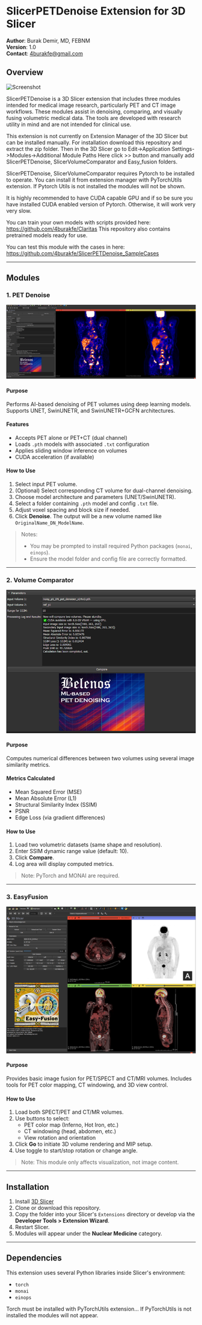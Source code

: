 # SlicerPETDenoise Extension for 3D Slicer

**Author**: Burak Demir, MD, FEBNM  
**Version**: 1.0  
**Contact**: 4burakfe@gmail.com

## Overview


![Screenshot](SlicerPETDenoise/Resources/banner.png)


SlicerPETDenoise is a 3D Slicer extension that includes three modules intended for medical image research, particularly PET and CT image workflows. These modules assist in denoising, comparing, and visually fusing volumetric medical data. The tools are developed with research utility in mind and are not intended for clinical use.

This extension is not currently on Extension Manager of the 3D Slicer but can be installed manually.
For installation download this repository and extract the zip folder. 
Then in the 3D Slicer go to Edit->Application Settings->Modules->Additional Module Paths
Here click >> button and manually add SlicerPETDenoise, SlicerVolumeComparator and Easy_fusion folders.

SlicerPETDenoise, SlicerVolumeComparator requires Pytorch to be installed to operate. 
You can install it from extension manager with PyTorchUtils extension.
If Pytorch Utils is not installed the modules will not be shown.

It is highly recommended to have CUDA capable GPU and if so be sure you have installed CUDA enabled version of Pytorch. Otherwise, it will work very very slow.

You can train your own models with scripts provided here: https://github.com/4burakfe/Claritas 
This repository also contains pretrained models ready for use.

You can test this module with the cases in here: https://github.com/4burakfe/SlicerPETDenoise_SampleCases

---

## Modules

### 1. PET Denoise

![Screenshot](scr1.jpg)

#### Purpose
Performs AI-based denoising of PET volumes using deep learning models. Supports UNET, SwinUNETR, and SwinUNETR+GCFN architectures.

#### Features
- Accepts PET alone or PET+CT (dual channel)
- Loads `.pth` models with associated `.txt` configuration
- Applies sliding window inference on volumes
- CUDA acceleration (if available)

#### How to Use
1. Select input PET volume.
2. (Optional) Select corresponding CT volume for dual-channel denoising.
3. Choose model architecture and parameters (UNET/SwinUNETR).
4. Select a folder containing `.pth` model and config `.txt` file.
5. Adjust voxel spacing and block size if needed.
6. Click **Denoise**. The output will be a new volume named like `OriginalName_DN_ModelName`.

> Notes:
> - You may be prompted to install required Python packages (`monai`, `einops`).
> - Ensure the model folder and config file are correctly formatted.

---

### 2. Volume Comparator

![Screenshot](scr2.jpg)


#### Purpose
Computes numerical differences between two volumes using several image similarity metrics.

#### Metrics Calculated
- Mean Squared Error (MSE)
- Mean Absolute Error (L1)
- Structural Similarity Index (SSIM)
- PSNR
- Edge Loss (via gradient differences)

#### How to Use
1. Load two volumetric datasets (same shape and resolution).
2. Enter SSIM dynamic range value (default: 10).
3. Click **Compare**.
4. Log area will display computed metrics.

> Note: PyTorch and MONAI are required.

---

### 3. EasyFusion

![Screenshot](scr3.jpg)

#### Purpose
Provides basic image fusion for PET/SPECT and CT/MRI volumes. Includes tools for PET color mapping, CT windowing, and 3D view control.

#### How to Use
1. Load both SPECT/PET and CT/MR volumes.
2. Use buttons to select:
   - PET color map (Inferno, Hot Iron, etc.)
   - CT windowing (head, abdomen, etc.)
   - View rotation and orientation
3. Click **Go** to initiate 3D volume rendering and MIP setup.
4. Use toggle to start/stop rotation or change angle.

> Note: This module only affects visualization, not image content.

---

## Installation

1. Install [3D Slicer](https://www.slicer.org/)
2. Clone or download this repository.
3. Copy the folder into your Slicer's `Extensions` directory or develop via the **Developer Tools > Extension Wizard**.
4. Restart Slicer.
5. Modules will appear under the **Nuclear Medicine** category.

---

## Dependencies

This extension uses several Python libraries inside Slicer's environment:
- `torch`
- `monai`
- `einops`

Torch must be installed with PyTorchUtils extension...
If PyTorchUtils is not installed the modules will not appear.
